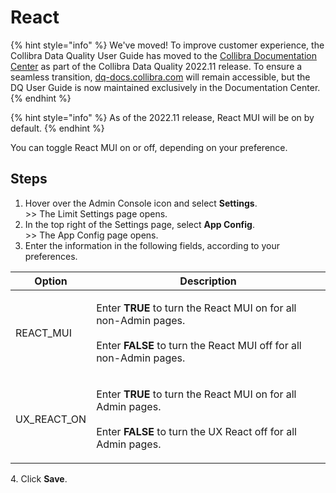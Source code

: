# React

{% hint style="info" %}
We've moved! To improve customer experience, the Collibra Data Quality User Guide has moved to the [Collibra Documentation Center](https://productresources.collibra.com/docs/collibra/latest/Content/DataQuality/DQAdmin/React.htm) as part of the Collibra Data Quality 2022.11 release. To ensure a seamless transition, [dq-docs.collibra.com](http://dq-docs.collibra.com/) will remain accessible, but the DQ User Guide is now maintained exclusively in the Documentation Center.
{% endhint %}

{% hint style="info" %}
As of the 2022.11 release, React MUI will be on by default.&#x20;
{% endhint %}

You can toggle React MUI on or off, depending on your preference.&#x20;

## Steps

1. Hover over the Admin Console icon and select **Settings**. \
   \>> The Limit Settings page opens.
2. In the top right of the Settings page, select **App Config**.\
   \>> The App Config page opens.
3. Enter the information in the following fields, according to your preferences.

| Option        | Description                                                                                                                                                                 |
| ------------- | --------------------------------------------------------------------------------------------------------------------------------------------------------------------------- |
| REACT\_MUI    | <p>Enter <strong>TRUE</strong> to turn the React MUI on for all non-Admin pages.<br><br>Enter <strong>FALSE</strong> to turn the React MUI off for all non-Admin pages.</p> |
| UX\_REACT\_ON | <p>Enter <strong>TRUE</strong> to turn the React MUI on for all Admin pages.<br><br>Enter <strong>FALSE</strong> to turn the UX React off for all Admin pages.</p>          |

&#x20;  4\. Click **Save**.
